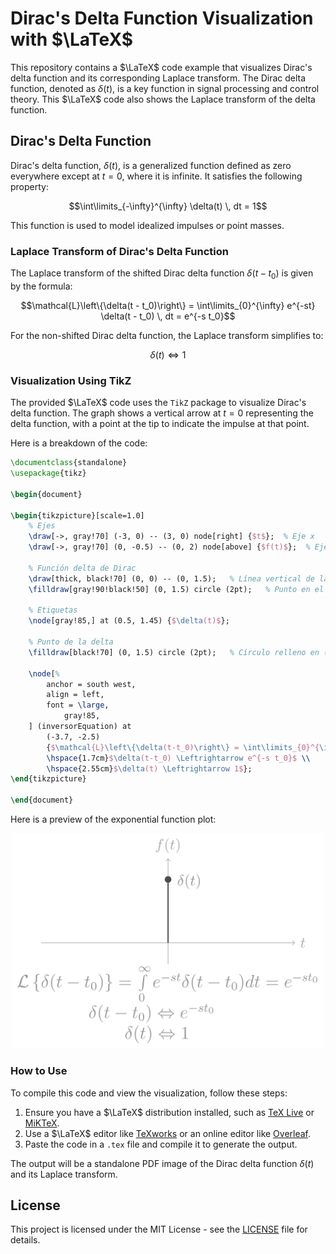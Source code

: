 
# Dirac's Delta Function Visualization with $\LaTeX$

This repository contains a $\LaTeX$ code example that visualizes Dirac's delta function and its corresponding Laplace transform. The Dirac delta function, denoted as $\delta(t)$, is a key function in signal processing and control theory. This $\LaTeX$ code also shows the Laplace transform of the delta function.

## Dirac's Delta Function

Dirac's delta function, $\delta(t)$, is a generalized function defined as zero everywhere except at $t = 0$, where it is infinite. It satisfies the following property:

```math
\int\limits_{-\infty}^{\infty} \delta(t) \, dt = 1
```

This function is used to model idealized impulses or point masses.

### Laplace Transform of Dirac's Delta Function

The Laplace transform of the shifted Dirac delta function $\delta(t - t_0)$ is given by the formula:

```math
\mathcal{L}\left\{\delta(t - t_0)\right\} = \int\limits_{0}^{\infty} e^{-st} \delta(t - t_0) \, dt = e^{-s t_0}
```

For the non-shifted Dirac delta function, the Laplace transform simplifies to:

```math
\delta(t) \Leftrightarrow 1
```

### Visualization Using TikZ

The provided $\LaTeX$ code uses the `TikZ` package to visualize Dirac's delta function. The graph shows a vertical arrow at $t = 0$ representing the delta function, with a point at the tip to indicate the impulse at that point.

Here is a breakdown of the code:

```latex
\documentclass{standalone}
\usepackage{tikz}

\begin{document}

\begin{tikzpicture}[scale=1.0]
    % Ejes
    \draw[->, gray!70] (-3, 0) -- (3, 0) node[right] {$t$};  % Eje x
    \draw[->, gray!70] (0, -0.5) -- (0, 2) node[above] {$f(t)$};  % Eje y
    
    % Función delta de Dirac
    \draw[thick, black!70] (0, 0) -- (0, 1.5);   % Línea vertical de la delta en x = 0
    \filldraw[gray!90!black!50] (0, 1.5) circle (2pt);   % Punto en el extremo de la delta

    % Etiquetas
    \node[gray!85,] at (0.5, 1.45) {$\delta(t)$};

    % Punto de la delta
    \filldraw[black!70] (0, 1.5) circle (2pt);   % Círculo relleno en (0, 1.5)

    \node[%
	    anchor = south west,
	    align = left,
	    font = \large,
            gray!85,
	] (inversorEquation) at 
        (-3.7, -2.5) 
        {$\mathcal{L}\left\{\delta(t-t_0)\right\} = \int\limits_{0}^{\infty}e^{-st}\delta(t-t_0)dt = e^{-s t_0}$ \\
        \hspace{1.7cm}$\delta(t-t_0) \Leftrightarrow e^{-s t_0}$ \\
        \hspace{2.55cm}$\delta(t) \Leftrightarrow 1$};
\end{tikzpicture}

\end{document}
```

Here is a preview of the exponential function plot:

<p align="center">
  <img src="https://github.com/Almanza-Conejo/classroomCode/blob/main/Laplace%20transform/diracDeltaFunction/dirac.png" alt="Dirac's delta Function Plot" width="500"/>
</p>

### How to Use

To compile this code and view the visualization, follow these steps:
1. Ensure you have a $\LaTeX$ distribution installed, such as [TeX Live](https://www.tug.org/texlive/) or [MiKTeX](https://miktex.org/).
2. Use a $\LaTeX$ editor like [TeXworks](https://www.tug.org/texworks/) or an online editor like [Overleaf](https://www.overleaf.com/).
3. Paste the code in a `.tex` file and compile it to generate the output.

The output will be a standalone PDF image of the Dirac delta function $\delta(t)$ and its Laplace transform.

## License

This project is licensed under the MIT License - see the [LICENSE](https://github.com/Almanza-Conejo/classroomCode/tree/main?tab=MIT-1-ov-file) file for details.

